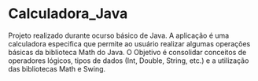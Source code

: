 # Calculadora_Java
Projeto realizado durante ocurso básico de Java. A aplicação é uma calculadora especifica que permite ao usuário realizar algumas operações básicas da biblioteca Math do Java. O Objetivo é consolidar conceitos de operadores lógicos, tipos de dados (Int, Double, String, etc.) e a utilização das bibliotecas Math e Swing.
